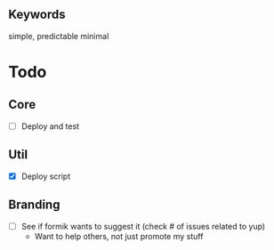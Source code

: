 ## Keywords

simple, predictable
minimal

# Todo

## Core

- [ ] Deploy and test

## Util

- [x] Deploy script

## Branding

- [ ] See if formik wants to suggest it (check # of issues related to yup)
  - Want to help others, not just promote my stuff
